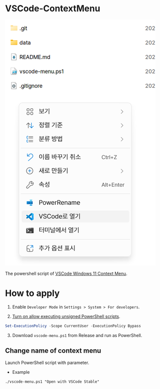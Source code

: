 # VSCode-ContextMenu

![Context Menu](./doc/menu.png)

The powershell script of [VSCode Windows 11 Context Menu](https://github.com/microsoft/vscode/issues/183297#issuecomment-1594350702).

# How to apply
1. Enable `Developer Mode` in `Settings > System > For developers`.

2. [Turn on allow executing unsigned PowerShell scripts](https://www.makeuseof.com/enable-script-execution-policy-windows-powershell/).
```powershell
Set-ExecutionPolicy -Scope CurrentUser -ExecutionPolicy Bypass
```

3. Download `vscode-menu.ps1` from Release and run as PowerShell.

## Change name of context menu
Launch PowerShell script with parameter.
 * Example
```shell
./vscode-menu.ps1 "Open with VSCode Stable"
```